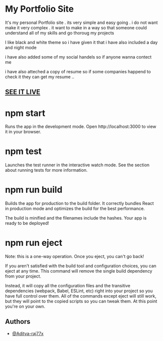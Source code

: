 
# My Portfolio Site 

It's my personal Portfolio site .
its very simple and easy going . i do not want make it very complex .
it want to make in a way so that someone could understand all of my skills and go thoroug my projects 

I like black and white theme so i have given it that i have also included a day and night mode 

i have also added some of my social handels so if anyone wanna contect me 

i have also atteched a copy of resume so if some companies happend to check it they can get my resume ..

## [SEE IT LIVE](https://portfolio-resume-site.vercel.app)








# npm start
Runs the app in the development mode. Open http://localhost:3000 to view it in your browser.

# npm test
Launches the test runner in the interactive watch mode. See the section about running tests for more information.

# npm run build
Builds the app for production to the build folder. It correctly bundles React in production mode and optimizes the build for the best performance.

The build is minified and the filenames include the hashes. Your app is ready to be deployed!

# npm run eject
Note: this is a one-way operation. Once you eject, you can't go back!

If you aren't satisfied with the build tool and configuration choices, you can eject at any time. This command will remove the single build dependency from your project.

Instead, it will copy all the configuration files and the transitive dependencies (webpack, Babel, ESLint, etc) right into your project so you have full control over them. All of the commands except eject will still work, but they will point to the copied scripts so you can tweak them. At this point you're on your own.
## Authors

- [@Aditya-raj77x](https://github.com/Aditya-raj77x)

